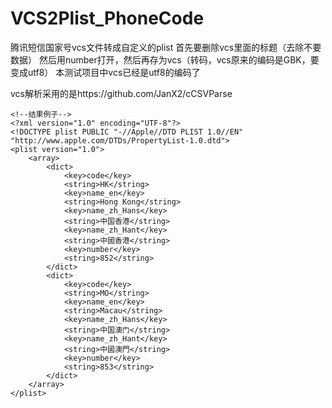 # VCS2Plist_PhoneCode
腾讯短信国家号vcs文件转成自定义的plist
首先要删除vcs里面的标题（去除不要数据）
然后用number打开，然后再存为vcs（转码，vcs原来的编码是GBK，要变成utf8）
本测试项目中vcs已经是utf8的编码了

vcs解析采用的是https://github.com/JanX2/cCSVParse

```
<!--结果例子-->
<?xml version="1.0" encoding="UTF-8"?>
<!DOCTYPE plist PUBLIC "-//Apple//DTD PLIST 1.0//EN" "http://www.apple.com/DTDs/PropertyList-1.0.dtd">
<plist version="1.0">
    <array>
        <dict>
            <key>code</key>
            <string>HK</string>
            <key>name_en</key>
            <string>Hong Kong</string>
            <key>name_zh_Hans</key>
            <string>中国香港</string>
            <key>name_zh_Hant</key>
            <string>中國香港</string>
            <key>number</key>
            <string>852</string>
        </dict>
        <dict>
            <key>code</key>
            <string>MO</string>
            <key>name_en</key>
            <string>Macau</string>
            <key>name_zh_Hans</key>
            <string>中国澳门</string>
            <key>name_zh_Hant</key>
            <string>中國澳門</string>
            <key>number</key>
            <string>853</string>
        </dict>
    </array>
</plist>


```
